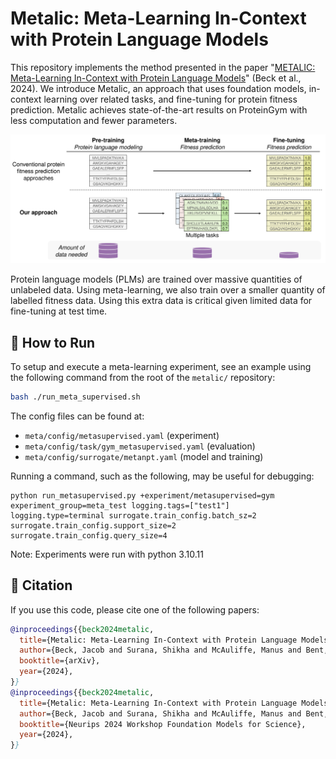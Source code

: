 
# Metalic: Meta-Learning In-Context with Protein Language Models

This repository implements the method presented in the paper "[METALIC: Meta-Learning In-Context with Protein Language Models](https://arxiv.org/abs/2410.08355)" (Beck et al., 2024). We introduce Metalic, an approach that uses foundation models, in-context learning over related tasks, and fine-tuning for protein fitness prediction. Metalic achieves state-of-the-art results on ProteinGym with less computation and fewer parameters.

![Meta](meta.png)

Protein language models (PLMs) are trained over massive quantities of unlabeled data. Using meta-learning, we also train over a smaller quantity of labelled fitness data. Using this extra data is critical given limited data for fine-tuning at test time.

## 🚀 How to Run

To setup and execute a meta-learning experiment, see an example using the following command from the root of the `metalic/` repository:

```bash
bash ./run_meta_supervised.sh
```

The config files can be found at:

- `meta/config/metasupervised.yaml` (experiment)
- `meta/config/task/gym_metasupervised.yaml` (evaluation)
- `meta/config/surrogate/metanpt.yaml` (model and training)

Running a command, such as the following, may be useful for debugging:

```
python run_metasupervised.py +experiment/metasupervised=gym experiment_group=meta_test logging.tags=["test1"] logging.type=terminal surrogate.train_config.batch_sz=2 surrogate.train_config.support_size=2 surrogate.train_config.query_size=4
```

Note: Experiments were run with python 3.10.11

## 📖 Citation

If you use this code, please cite one of the following papers:

```bibtex
@inproceedings{{beck2024metalic,
  title={Metalic: Meta-Learning In-Context with Protein Language Models},
  author={Beck, Jacob and Surana, Shikha and McAuliffe, Manus and Bent, Oliver and Barrett, Thomas D and Garau-Luis, Juan Jose and Duckworth, Paul},
  booktitle={arXiv},
  year={2024},
}}
@inproceedings{{beck2024metalic,
  title={Metalic: Meta-Learning In-Context with Protein Language Models},
  author={Beck, Jacob and Surana, Shikha and McAuliffe, Manus and Bent, Oliver and Barrett, Thomas D and Garau-Luis, Juan Jose and Duckworth, Paul},
  booktitle={Neurips 2024 Workshop Foundation Models for Science},
  year={2024},
}}
```
